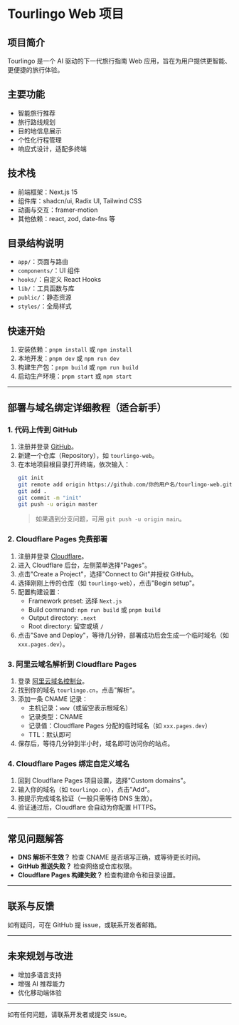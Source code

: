 # Tourlingo Web 项目

## 项目简介
Tourlingo 是一个 AI 驱动的下一代旅行指南 Web 应用，旨在为用户提供更智能、更便捷的旅行体验。

## 主要功能
- 智能旅行推荐
- 旅行路线规划
- 目的地信息展示
- 个性化行程管理
- 响应式设计，适配多终端

## 技术栈
- 前端框架：Next.js 15
- 组件库：shadcn/ui, Radix UI, Tailwind CSS
- 动画与交互：framer-motion
- 其他依赖：react, zod, date-fns 等

## 目录结构说明
- `app/`：页面与路由
- `components/`：UI 组件
- `hooks/`：自定义 React Hooks
- `lib/`：工具函数与库
- `public/`：静态资源
- `styles/`：全局样式

## 快速开始
1. 安装依赖：`pnpm install` 或 `npm install`
2. 本地开发：`pnpm dev` 或 `npm run dev`
3. 构建生产包：`pnpm build` 或 `npm run build`
4. 启动生产环境：`pnpm start` 或 `npm start`

---

## 部署与域名绑定详细教程（适合新手）

### 1. 代码上传到 GitHub
1. 注册并登录 [GitHub](https://github.com)。
2. 新建一个仓库（Repository），如 `tourlingo-web`。
3. 在本地项目根目录打开终端，依次输入：
   ```bash
   git init
   git remote add origin https://github.com/你的用户名/tourlingo-web.git
   git add .
   git commit -m "init"
   git push -u origin master
   ```
   > 如果遇到分支问题，可用 `git push -u origin main`。

### 2. Cloudflare Pages 免费部署
1. 注册并登录 [Cloudflare](https://dash.cloudflare.com/)。
2. 进入 Cloudflare 后台，左侧菜单选择"Pages"。
3. 点击"Create a Project"，选择"Connect to Git"并授权 GitHub。
4. 选择刚刚上传的仓库（如 `tourlingo-web`），点击"Begin setup"。
5. 配置构建设置：
   - Framework preset: 选择 `Next.js`
   - Build command: `npm run build` 或 `pnpm build`
   - Output directory: `.next`
   - Root directory: 留空或填 `/`
6. 点击"Save and Deploy"，等待几分钟，部署成功后会生成一个临时域名（如 `xxx.pages.dev`）。

### 3. 阿里云域名解析到 Cloudflare Pages
1. 登录 [阿里云域名控制台](https://dc.console.aliyun.com/next/index)。
2. 找到你的域名 `tourlingo.cn`，点击"解析"。
3. 添加一条 CNAME 记录：
   - 主机记录：`www`（或留空表示根域名）
   - 记录类型：CNAME
   - 记录值：Cloudflare Pages 分配的临时域名（如 `xxx.pages.dev`）
   - TTL：默认即可
4. 保存后，等待几分钟到半小时，域名即可访问你的站点。

### 4. Cloudflare Pages 绑定自定义域名
1. 回到 Cloudflare Pages 项目设置，选择"Custom domains"。
2. 输入你的域名（如 `tourlingo.cn`），点击"Add"。
3. 按提示完成域名验证（一般只需等待 DNS 生效）。
4. 验证通过后，Cloudflare 会自动为你配置 HTTPS。

---

## 常见问题解答
- **DNS 解析不生效？** 检查 CNAME 是否填写正确，或等待更长时间。
- **GitHub 推送失败？** 检查网络或仓库权限。
- **Cloudflare Pages 构建失败？** 检查构建命令和目录设置。

---

## 联系与反馈
如有疑问，可在 GitHub 提 issue，或联系开发者邮箱。

---

## 未来规划与改进
- 增加多语言支持
- 增强 AI 推荐能力
- 优化移动端体验

---

如有任何问题，请联系开发者或提交 issue。 